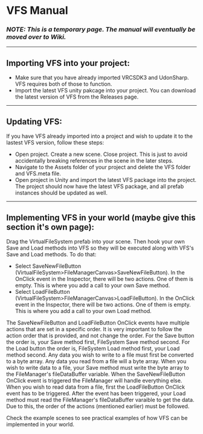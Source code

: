 # VFS Manual

### _NOTE: This is a temporary page. The manual will eventually be moved over to Wiki._
----
## Importing VFS into your project:
- Make sure that you have already imported VRCSDK3 and UdonSharp. VFS requires both of those to function.
- Import the latest VFS unity pakcage into your project. You can download the latest version of VFS from the Releases page. 
----
## Updating VFS:
If you have VFS already imported into a project and wish to update it to the lastest VFS version, follow these steps:
- Open project. Create a new scene. Close project. This is just to avoid accidentally breaking references in the scene in the later steps.
- Navigate to the Assets folder of your project and delete the VFS folder and VFS.meta file. 
- Open project in Unity and import the latest VFS package into the project. The project should now have the latest VFS package, and all prefab instances should be updated as well.
----
## Implementing VFS in your world (maybe give this section it's own page):

Drag the VirtualFileSystem prefab into your scene. Then hook your own Save and Load methods into VFS so they will be executed along with VFS's Save and Load methods. To do that:
- Select SaveNewFileButton (VirtualFileSystem>FileManagerCanvas>SaveNewFileButton). In the OnClick event in the Inspector, there will be two actions. One of them is empty. This is where you add a call to your own Save method. 
- Select LoadFileButton (VirtualFileSystem>FileManagerCanvas>LoadFileButton). In the OnClick event in the Inspector, there will be two actions. One of them is empty. This is where you add a call to your own Load method. 

The SaveNewFileButton and LoadFileButton OnClick events have multiple actions that are set in a specific order. It is very important to follow the action order that is provided, and not change the order. For the Save button the order is, your Save method first, FileSystem Save method second. For the Load button the order is, FileSystem Load method first, your Load method second. 
Any data you wish to write to a file must first be converted to a byte array. Any data you read from a file will a byte array. 
When you wish to write data to a file, your Save method must write the byte array to the FileManager's fileDataBuffer variable. When the SaveNewFileButton OnClick event is triggered the FileManager will handle everything else.
When you wish to read data from a file, first the LoadFileButton OnClick event has to be triggered. After the event has been triggered, your Load method must read the FileManager's fileDataBuffer varaible to get the data.
Due to this, the order of the actions (mentioned earlier) must be followed.

Check the example scenes to see practical examples of how VFS can be implemented in your world.
